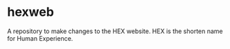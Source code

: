 # hexweb
A repository to make changes to the HEX website. HEX is the shorten name for Human Experience.
